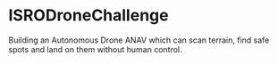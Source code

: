 # ISRODroneChallenge

Building an Autonomous Drone ANAV which can scan terrain, find safe spots and land on them without human control.
